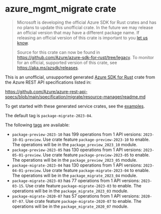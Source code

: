 # azure_mgmt_migrate crate

> Microsoft is developing the official Azure SDK for Rust crates and has no plans to update this unofficial crate.
> In the future we may release an official version that may have a different package name.
> If releasing an official version of this crate is important to you [let us know](https://github.com/Azure/azure-sdk-for-rust/issues/new/choose).
>
> Source for this crate can now be found in <https://github.com/Azure/azure-sdk-for-rust/tree/legacy>.
> To monitor for an official, supported version of this crate, see <https://aka.ms/azsdk/releases>.

This is an unofficial, unsupported generated [Azure SDK for Rust](https://github.com/Azure/azure-sdk-for-rust/tree/legacy) crate from the Azure REST API specifications listed in:

https://github.com/Azure/azure-rest-api-specs/blob/main/specification/migrate/resource-manager/readme.md

To get started with these generated service crates, see the [examples](https://github.com/Azure/azure-sdk-for-rust/blob/legacy/services/README.md#examples).

The default tag is `package-migrate-2023-04`.

The following [tags](https://github.com/Azure/azure-sdk-for-rust/blob/legacy/services/tags.md) are available:

- `package-preview-2023-10` has 199 operations from 1 API versions: `2023-10-01-preview`. Use crate feature `package-preview-2023-10` to enable. The operations will be in the `package_preview_2023_10` module.
- `package-preview-2023-05` has 130 operations from 1 API versions: `2023-05-01-preview`. Use crate feature `package-preview-2023-05` to enable. The operations will be in the `package_preview_2023_05` module.
- `package-migrate-2023-04` has 130 operations from 1 API versions: `2023-04-01-preview`. Use crate feature `package-migrate-2023-04` to enable. The operations will be in the `package_migrate_2023_04` module.
- `package-migrate-2023-03` has 77 operations from 1 API versions: `2023-03-15`. Use crate feature `package-migrate-2023-03` to enable. The operations will be in the `package_migrate_2023_03` module.
- `package-migrate-2020-07` has 57 operations from 1 API versions: `2020-07-07`. Use crate feature `package-migrate-2020-07` to enable. The operations will be in the `package_migrate_2020_07` module.